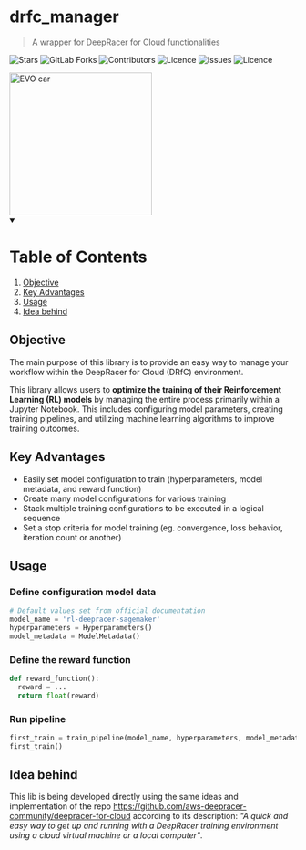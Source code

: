 # drfc_manager
> A wrapper for DeepRacer for Cloud functionalities

![Stars](https://img.shields.io/github/stars/joaocarvoli/drfc-manager)
![GitLab Forks](https://img.shields.io/github/forks/joaocarvoli/drfc-manager)
![Contributors](https://img.shields.io/github/contributors/joaocarvoli/drfc-manager)
![Licence](https://img.shields.io/github/tag/joaocarvoli/drfc-manager)
![Issues](https://img.shields.io/github/issues/joaocarvoli/drfc-manager)
![Licence](https://img.shields.io/github/license/joaocarvoli/drfc-manager)

<img src="https://d1.awsstatic.com/deepracer/Evo%20and%20Sensor%20Launch%202020/evo-spin.fdf40252632704f3b07b0a2556b3d174732ab07e.gif" alt="EVO car" width="250">

<details open>
<summary><h1>Table of Contents</h1></summary>
  
1. [Objective](#objective)
2. [Key Advantages](#key-advantages)
3. [Usage](#usage)
4. [Idea behind](#idea-behind)

</details>
   
## Objective

The main purpose of this library is to provide an easy way to manage your workflow within the DeepRacer for Cloud (DRfC) environment. 

This library allows users to **optimize the training of their Reinforcement Learning (RL) models** by managing the entire process primarily within a Jupyter Notebook. This includes configuring model parameters, creating training pipelines, and utilizing machine learning algorithms to improve training outcomes.

## Key Advantages

- Easily set model configuration to train (hyperparameters, model metadata, and reward function)
- Create many model configurations for various training
- Stack multiple training configurations to be executed in a logical sequence
- Set a stop criteria for model training (eg. convergence, loss behavior, iteration count or another)

## Usage

### Define configuration model data

```python
# Default values set from official documentation
model_name = 'rl-deepracer-sagemaker'
hyperparameters = Hyperparameters() 
model_metadata = ModelMetadata()
```

### Define the reward function

```python
def reward_function():
  reward = ...
  return float(reward)
```

### Run pipeline

```python
first_train = train_pipeline(model_name, hyperparameters, model_metadata, bytes_io_reward_function)
first_train()
```

## Idea behind

This lib is being developed directly using the same ideas and implementation of 
the repo https://github.com/aws-deepracer-community/deepracer-for-cloud according to its description: _"A quick and easy way to get up and running with a DeepRacer training environment using a cloud virtual machine or a local computer"_.
